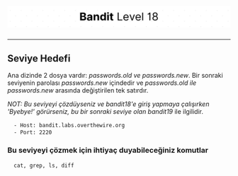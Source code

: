 # ![Bandit Level 18](https://github.com/YunusEmreAlps/Scenarios/blob/master/CTF/ctf-bandit/Bandit%20Assets/Bandit18.png?raw=true)

---

## Seviye Hedefi

Ana dizinde 2 dosya vardır: *passwords.old ve passwords.new*. Bir sonraki seviyenin parolası *passwords.new* içindedir ve *passwords.old ile passwords.new* arasında değiştirilen tek satırdır.

*NOT: Bu seviyeyi çözdüyseniz ve bandit18'e giriş yapmaya çalışırken 'Byebye!' görürseniz, bu bir sonraki seviye olan bandit19* ile ilgilidir.

``` {.sh}
  - Host: bandit.labs.overthewire.org
  - Port: 2220
```

### Bu seviyeyi çözmek için ihtiyaç duyabileceğiniz komutlar

``` {.sh}
  cat, grep, ls, diff
```
